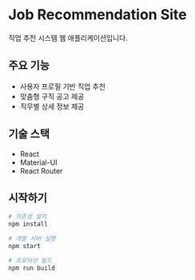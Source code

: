 # Job Recommendation Site

직업 추천 시스템 웹 애플리케이션입니다.

## 주요 기능

- 사용자 프로필 기반 직업 추천
- 맞춤형 구직 공고 제공
- 직무별 상세 정보 제공

## 기술 스택

- React
- Material-UI
- React Router

## 시작하기

```bash
# 의존성 설치
npm install

# 개발 서버 실행
npm start

# 프로덕션 빌드
npm run build
```
